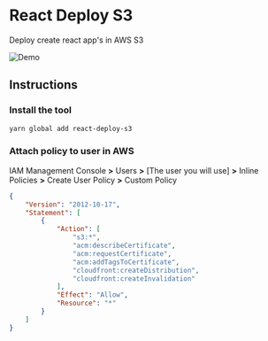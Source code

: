 # React Deploy S3

Deploy create react app's in AWS S3

![Demo](https://raw.githubusercontent.com/orionsoft/react-deploy-s3/master/demo.gif)

## Instructions

### Install the tool

```sh
yarn global add react-deploy-s3
```

### Attach policy to user in AWS

IAM Management Console **>** Users **>** [The user you will use] **>** Inline Policies **>** Create User Policy **>** Custom Policy

```json
{
    "Version": "2012-10-17",
    "Statement": [
        {
            "Action": [
                "s3:*",
                "acm:describeCertificate",
                "acm:requestCertificate",
                "acm:addTagsToCertificate",
                "cloudfront:createDistribution",
                "cloudfront:createInvalidation"
            ],
            "Effect": "Allow",
            "Resource": "*"
        }
    ]
}
```
